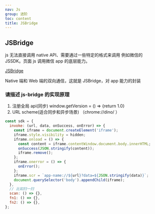 ```yaml
---
nav: Js
group: 进阶
toc: content
title: JSBridge
---
```


## JSBridge

js 无法直接调用 native API、需要通过一些特定的格式来调用 例如微信的 JSSDK。页面 js 调用微信 app 的底层能力。

<a href="https://juejin.cn/post/6844903585268891662" target="_blank">JSBridge</a>

Native 端和 Web 端的双向通信，这就是 JSBridge，对 app 能力的封装

### 请描述 js-bridge 的实现原理

1. 注册全局 api(同步)
   window.getVersion = () => {return 1.0}
2. URL scheme(适合同步和异步场景)
   （chrome://dino/ ）

```js
const sdk = {
  invoke: (url, data, onSuccess, onError) => {
    const iframe = document.createElement('iframe');
    iframe.style.visibility = hidden;
    iframe.onload = () => {
      const content = iframe.contentWindow.document.body.innerHTML;
      onSuccess(JSON.stringify(content));
      iframe.remove();
    };
    iframe.onerror = () => {
      onError();
    };
    iframe.scr = `app-name://${url}?data=${JSON.stringify(data)}`;
    document.querySelector('body').appendChild(iframe);
  },
  // 比如扫一扫
  scan: () => {},
  fn1: () => {},
  fn2: () => {},
};
```
